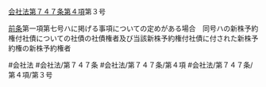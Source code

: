 [会社法第７４７条第４項](会社法＿＿＿＿第７４７条第４項)第３号

[前条](会社法＿＿＿＿第７４６条第１項)第一項第七号ハに掲げる事項についての定めがある場合　同号ハの新株予約権付社債についての社債の社債権者及び当該新株予約権付社債に付された新株予約権の新株予約権者


#会社法
#会社法/第７４７条
#会社法/第７４７条/第４項
#会社法/第７４７条/第４項/第３号
